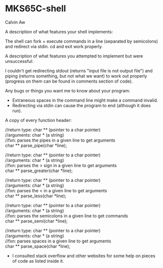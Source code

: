 # MKS65C-shell
Calvin Aw

A description of what features your shell implements:<br />

The shell can fork + execute commands in a line (separated by semicolons) and redirect via stdin. cd and exit work properly.


A description of what features you attempted to implement but were unsuccessful: <br />

I couldn't get redirecting stdout (returns "input file is not output file") and piping (returns something, but not what we want) to work out properly (progress on them can be found in comments section of code).


Any bugs or things you want me to know about your program: <br />

* Extraneous spaces in the command line might make a command invalid. <br />
* Redirecting via stdin can cause the program to end (although it does run).


A copy of every function header:

//return type: char ** (pointer to a char pointer)<br />
//arguments: char * (a string)<br />
//fxn: parses the pipes in a given line to get arguments<br />
char ** parse_pipe(char *line);

//return type: char ** (pointer to a char pointer)<br />
//arguments: char * (a string)<br />
//fxn: parses the > sign in a given line to get arguments<br />
char ** parse_greater(char *line);

//return type: char ** (pointer to a char pointer)<br />
//arguments: char * (a string)<br />
//fxn: parses the < in a given line to get arguments<br />
char ** parse_less(char *line);

//return type: char ** (pointer to a char pointer)<br />
//arguments: char * (a string)<br />
//fxn: parses the semicolons in a given line to get commands<br />
char ** parse_semi(char *line);

//return type: char ** (pointer to a char pointer)<br />
//arguments: char * (a string)<br />
//fxn: parses spaces in a given line to get arguments<br />
char ** parse_space(char *line);

* I consulted stack overflow and other websites for some help on pieces of code as listed inside it.
